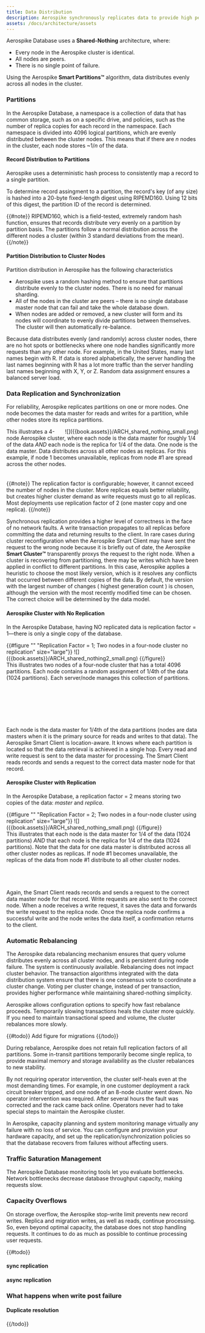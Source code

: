 ```yaml
---
title: Data Distribution
description: Aerospike synchronously replicates data to provide high performance and high availability with database cluster partitioning.
assets: /docs/architecture/assets
---
```


Aerospike Database uses a **Shared-Nothing** architecture, where:
- Every node in the Aerospike cluster is identical.
- All nodes are peers.
- There is no single point of failure.

Using the Aerospike **Smart Partitions™** algorithm, data distributes evenly across all nodes in the cluster.

### Partitions

In the Aerospike Database, a namespace is a collection of data that has common storage, such as on a specific drive, and policies, such as the number of replica copies for each record in the namespace. Each namespace is divided into 4096 logical partitions, which are evenly distributed between the cluster nodes. This means that if there are _n_ nodes in the cluster, each node stores ~1/_n_ of the data.

#### Record Distribution to Partitions

Aerospike uses a deterministic hash process to consistently map a record to a single partition.

To determine record assingment to a partition, the record's key (of any size) is hashed into a 20-byte fixed-length digest using RIPEMD160. Using 12 bits of this digest, the partition ID of the record is determined.

{{#note}}
RIPEMD160, which is a field-tested, extremely random hash function, ensures that records distribute very evenly on a partition by partition basis. The partitions follow a normal distribution across the different nodes a cluster (within 3 standard deviations from the mean).
{{/note}}

#### Partition Distribution to Cluster Nodes

Partition distribution in Aerospike has the following characteristics

 * Aerospike uses a random hashing method to ensure that partitions distribute evenly to the cluster nodes. There is no need for manual sharding.
 * All of the nodes in the cluster are peers – there is no single database master node that can fail and take the whole database down.
 * When nodes are added or removed, a new cluster will form and its nodes will coordinate to evenly divide partitions between themselves. The cluster will then automatically re-balance.

Because data distributes evenly (and randomly) across cluster nodes, there are no hot spots or bottlenecks where one node handles significantly more requests than any other node. For example, in the United States, many last names begin with R. If data is stored alphabetically, the server handling the last names beginning with R has a lot more traffic than the server handling last names beginning with X, Y, or Z. Random data assignment ensures a balanced server load.

### Data Replication and Synchronization

For reliability, Aerospike replicates partitions on one or more nodes. One node becomes the data master for reads and writes for a partition, while other nodes store its replica partitions.

<div style="float: right" >
![]({{book.assets}}/ARCH_shared_nothing_small.png)
</div>

This illustrates a 4-node Aerospike cluster, where each node is the data master for roughly 1/4 of the data _AND_ each node is the replica for 1/4 of the data. One node is the data master. Data distributes across all other nodes as replicas. For this example, if node 1 becomes unavailable, replicas from node #1 are spread across the other nodes.
<br />
<br />
<br />
{{#note}}
The replication factor is configurable; however, it cannot exceed the number of nodes in the cluster. More replicas equals better reliability, but creates higher cluster demand as write requests must go to all replicas. Most deployments use replication factor of 2 (one master copy and one replica).
{{/note}}

Synchronous replication provides a higher level of correctness in the face of no network faults. A write transaction propagates to all replicas before committing the data and returning results to the client. In rare cases during cluster reconfiguration when the Aerospike Smart Client may have sent the request to the wrong node because it is briefly out of date, the Aerospike **Smart Cluster™** transparently proxys the request to the right node. When a cluster is recovering from partitioning, there may be writes which have been applied in conflict to different partitions. In this case, Aerospike applies a heuristic to choose the most likely version, which is it resolves any conflicts that occurred between different copies of the data. By default, the version with the largest number of changes ( highest generation count ) is chosen, although the version with the most recently modified time can be chosen. The correct choice will be determined by the data model.

#### Aerospike Cluster with No Replication

In the Aerospike Database, having NO replicated data is replication factor = 1&mdash;there is only a single copy of the database. 

<div style="float: right" >
{{#figure "" "Replication Factor = 1; Two nodes in a four-node cluster no replication" size="large"}}
![]({{book.assets}}/ARCH_shared_nothing2_small.png)
{{/figure}}
</div>

This illustrates two nodes of a four-node cluster that has a total 4096 partitions. Each node contains a random assignment of 1/4th of the data (1024 partitions). Each server/node manages this collection of partitions.
<br />
<br />
<br />
<br />
<br />
<br />
<br />
<br />
Each node is the data master for 1/4th of the data partitions (nodes are data masters when it is the primary source for reads and writes to that data). The Aerospike Smart Client is location-aware. It knows where each partition is located so that the data retrieval is achieved in a single hop. Every read and write request is sent to the data master for processing. The Smart Client reads records and sends a request to the correct data master node for that record.

#### Aerospike Cluster with Replication

In the Aerospike Database, a replication factor = 2 means storing two copies of the data: _master_ and _replica_.

<div style="float: right" >
{{#figure "" "Replication Factor = 2; Two nodes in a four-node cluster using replication" size="large"}}
![]({{book.assets}}/ARCH_shared_nothing_small.png)
{{/figure}}
</div>

This illustrates that each node is the data master for 1/4 of the data (1024 partitions) _AND_ that each node is the replica for 1/4 of the data (1024 partitions). Note that the data for one data master is distributed across all other cluster nodes as replicas. If node #1 becomes unavailable, the replicas of the data from node #1 distribute to all other cluster nodes.
<br />
<br />
<br />
<br />
<br />
Again, the Smart Client reads records and sends a request to the correct data master node for that record. Write requests are also sent to the correct node. When a node receives a write request, it saves the data and forwards the write request to the replica node. Once the replica node confirms a successful write and the node writes the data itself, a confirmation returns to the client.

### Automatic Rebalancing

The Aerospike data rebalancing mechanism ensures that query volume distributes evenly across all cluster nodes, and is persistent during node failure. The system is continuously available. Rebalancing does not impact cluster behavior. The transaction algorithms integrated with the data distribution system ensure that there is one consensus vote to coordinate a cluster change. Voting per cluster change, instead of per transaction, provides higher performance while maintaining shared-nothing simplicity.

Aerospike allows configuration options to specify how fast rebalance proceeds. Temporarily slowing transactions heals the cluster more quickly. If you need to maintain transactional speed and volume, the cluster rebalances more slowly.

{{#todo}}
Add figure for migrations
{{/todo}}

During rebalance, Aerospike does not retain full replication factors of all partitions. Some in-transit partitions temporarily become single replica, to provide maximal memory and storage availability as the cluster rebalances to new stability.

By not requiring operator intervention, the cluster self-heals even at the most demanding times. For example, in one customer deployment a rack circuit breaker tripped, and one node of an 8-node cluster went down. No operator intervention was required. After several hours the fault was corrected and the rack came back online. Operators never had to take special steps to maintain the Aerospike cluster.

In Aerospike, capacity planning and system monitoring manage virtually any failure with no loss of service. You can configure and provision your hardware capacity, and set up the replication/synchronization policies so that the database recovers from failures without affecting users.

### Traffic Saturation Management

The Aerospike Database monitoring tools let you evaluate bottlenecks. Network bottlenecks decrease database throughput capacity, making requests slow.

### Capacity Overflows

On storage overflow, the Aerospike stop-write limit prevents new record writes. Replica and migration writes, as well as reads, continue processing. So, even beyond optimal capacity, the database does not stop handling requests. It continues to do as much as possible to continue processing user requests.

{{#todo}}
#### sync replication
#### async replication
### What happens when write post failure 
#### Duplicate resolution
{{/todo}}
